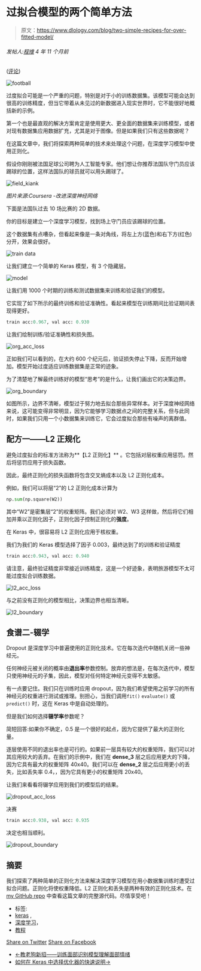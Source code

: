 # 过拟合模型的两个简单方法

> 原文：<https://www.dlology.com/blog/two-simple-recipes-for-over-fitted-model/>

###### 发帖人:[程维](/blog/author/Chengwei/) 4 年 11 个月前

([评论](/blog/two-simple-recipes-for-over-fitted-model/#disqus_thread))

![football](img/42234940efc9330aa229b0f1d93b550a.png)

过度拟合可能是一个严重的问题，特别是对于小的训练数据集。该模型可能会达到很高的训练精度，但当它带着从未见过的新数据进入现实世界时，它不能很好地概括新的示例。

第一个也是最直观的解决方案肯定是使用更大、更全面的数据集来训练模型，或者对现有数据集应用数据扩充，尤其是对于图像。但是如果我们只有这些数据呢？

在这篇文章中，我们将探索两种简单的技术来处理这个问题，在深度学习模型中使用正则化。

假设你刚刚被法国足球公司聘为人工智能专家。他们想让你推荐法国队守门员应该踢球的位置，这样法国队的球员就可以用头踢球了。

![field_kiank](img/a04ac4956d32806224e3fbc6f00bea01.png)

*图片来源:Coursera -改进深度神经网络*

下面是法国队过去 10 场比赛的 2D 数据。

你的目标是建立一个深度学习模型，找到场上守门员应该踢球的位置。

这个数据集有点嘈杂，但看起来像是一条对角线，将左上方(蓝色)和右下方(红色)分开，效果会很好。

![train data](img/a5e3aad90992646b9c34415e623c41d5.png)

让我们建立一个简单的 Keras 模型，有 3 个隐藏层。

![model](img/09b595a1a6dc1aadef62fc0077f5d3a0.png)

让我们用 1000 个时期的训练和测试数据集来训练和验证我们的模型。

它实现了如下所示的最终训练和验证准确性。看起来模型在训练期间比验证期间表现得更好。

```py
train acc:0.967, val acc: 0.930
```

让我们绘制训练/验证准确性和损失图。

![org_acc_loss](img/3f6470500f11e43f6e557bbd6f85650f.png)

正如我们可以看到的，在大约 600 个纪元后，验证损失停止下降，反而开始增加。模型开始过度适应训练数据集是正常的迹象。

为了清楚地了解最终训练好的模型“思考”的是什么，让我们画出它的决策边界。

![org_boundary](img/c18520b214fb321e39c37c95da3e2d6c.png)

如图所示，边界不清晰，模型过于努力地去拟合那些异常样本。对于深度神经网络来说，这可能变得非常明显，因为它能够学习数据点之间的完整关系，但与此同时，如果我们只用一个小数据集来训练它，它会过度拟合那些有噪声的离群值。

## 配方一——L2 正规化

避免过度拟合的标准方法称为**【L2 正则化】** 。它包括对层权重应用惩罚。然后将惩罚应用于损失函数。

因此，最终正则化的损失函数将包含交叉熵成本以及 L2 正则化成本。

例如，我们可以将层“2”的 L2 正则化成本计算为

```py
np.sum(np.square(W2))
```

其中“W2”是密集层“2”的权重矩阵。我们必须对 W2、W3 这样做，然后将它们相加并乘以正则化因子，正则化因子控制正则化的**强度**。

在 Keras 中，很容易将 L2 正则化应用于核权重。

我们为我们的 Keras 模型选择了因子 0.003，最终达到了的训练和验证精度

```py
train acc:0.943, val acc: 0.940
```

请注意，最终验证精度非常接近训练精度，这是一个好迹象，表明旅游模型不太可能过度拟合训练数据。

![l2_acc_loss](img/fe2beaf0ca9de6b2d3108d6590cbedc0.png)

与之前没有正则化的模型相比，决策边界也相当清晰。

![l2_boundary](img/6bb9b804d13b6a9c28e99fcf61385cae.png)

## 食谱二-辍学

Dropout 是深度学习中普遍使用的正则化技术。它在每次迭代中随机关闭一些神经元。

任何神经元被关闭的概率由**退出率**参数<g class="gr_ gr_87 gr-alert gr_spell gr_inline_cards gr_disable_anim_appear ContextualSpelling ins-del multiReplace" id="87" data-gr-id="87">控制</g>。放弃的想法是，在每次迭代中，模型只使用神经元的子集，因此，模型对任何特定神经元变得不太敏感。

有一点要记住。我们只在训练时应用 dropout，因为我们希望使用之前学习的所有神经元的权重进行测试或推理。别担心，当我们调用`fit()` `evaluate()` <g class="gr_ gr_120 gr-alert gr_gramm gr_inline_cards gr_disable_anim_appear Style multiReplace" id="120" data-gr-id="120">或</g> `predict()` <g class="gr_ gr_120 gr-alert gr_gramm gr_inline_cards gr_disable_anim_appear Style multiReplace" id="120" data-gr-id="120">时，这在 Keras 中是自动处理的。</g>

但是我们如何选择**辍学率**参数呢？

简短回答:如果你不确定，0.5 是一个很好的起点，因为它提供了最大的正则化量。

逐层使用不同的退出率也是可行的。如果前一层具有较大的权重矩阵，我们可以对其应用较大的丢弃。在我们的示例中，我们在 **dense_3** 层之后应用更大的下降，因为它具有最大的权重矩阵 40x40。我们可以在 **dense_2** 层之后应用更小的丢失，比如丢失率 <g class="gr_ gr_141 gr-alert gr_gramm gr_inline_cards gr_disable_anim_appear Punctuation only-del replaceWithoutSep" id="141" data-gr-id="141">0.4，</g>，因为它具有更小的权重矩阵 20x40。

让我们来看看将辍学应用到我们的模型后的结果。

![dropout_acc_loss](img/cba1c4436c7314c68dd278374881ef9e.png)

决赛

```py
train acc:0.938, val acc: 0.935
```

决定也相当顺利。

![dropout_boundary](img/b72141a9c3bf502c7dde0de3437746c5.png)

## 摘要

我们探索了两种简单的正则化方法来解决深度学习模型在用小数据集训练时遭受过拟合问题。正则化将使权重降低。L2 正则化和丢失是两种有效的正则化技术。在 [my GitHub repo](https://github.com/Tony607/Keras_Regularization) 中查看这篇文章的完整源代码。尽情享受吧！

*   标签:
*   [keras](/blog/tag/keras/) ,
*   [深度学习](/blog/tag/deep-learning/)，
*   [教程](/blog/tag/tutorial/)

[Share on Twitter](https://twitter.com/intent/tweet?url=https%3A//www.dlology.com/blog/two-simple-recipes-for-over-fitted-model/&text=Two%20Simple%20Recipes%20for%20Over%20Fitted%20Model) [Share on Facebook](https://www.facebook.com/sharer/sharer.php?u=https://www.dlology.com/blog/two-simple-recipes-for-over-fitted-model/)

*   [←教老狗新招——训练面部识别模型理解面部情绪](/blog/teach-old-dog-new-tricks-train-facial-identification-model-to-understand-facial-emotion/)
*   [如何在 Keras 中选择优化器的快速说明→](/blog/quick-notes-on-how-to-choose-optimizer-in-keras/)